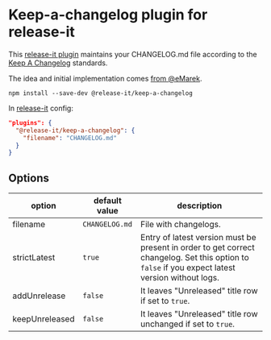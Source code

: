 # Keep-a-changelog plugin for release-it

This [release-it plugin](https://github.com/release-it/release-it/blob/master/docs/plugins/README.md) maintains your
CHANGELOG.md file according to the [Keep A Changelog](https://keepachangelog.com/) standards.

The idea and initial implementation comes [from @eMarek](https://github.com/release-it/release-it/issues/662).

```
npm install --save-dev @release-it/keep-a-changelog
```

In [release-it](https://github.com/release-it/release-it) config:

```json
"plugins": {
  "@release-it/keep-a-changelog": {
    "filename": "CHANGELOG.md"
  }
}
```

## Options

| option         | default value  | description                                                                                                                                      |
| -------------- | -------------- | ------------------------------------------------------------------------------------------------------------------------------------------------ |
| filename       | `CHANGELOG.md` | File with changelogs.                                                                                                                            |
| strictLatest   | `true`         | Entry of latest version must be present in order to get correct changelog. Set this option to `false` if you expect latest version without logs. |
| addUnrelease   | `false`        | It leaves "Unreleased" title row if set to `true`.                                                                                               |
| keepUnreleased | `false`        | It leaves "Unreleased" title row unchanged if set to `true`.                                                                                     |
